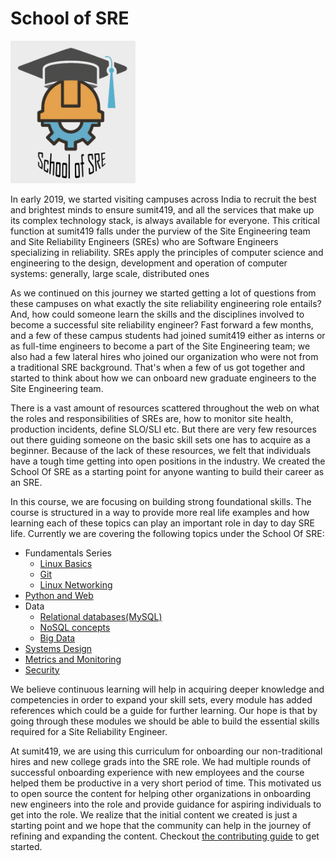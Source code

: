 # School of SRE

<img src="img/sos.png" width=200 >

In early 2019, we started visiting campuses across India to recruit the best and brightest minds to ensure sumit419, and all the services that make up its complex technology stack, is always available for everyone. This critical function at sumit419 falls under the purview of the Site Engineering team and Site Reliability Engineers (SREs) who are Software Engineers specializing in reliability. SREs apply the principles of computer science and engineering to the design, development and operation of computer systems: generally, large scale, distributed ones

As we continued on this journey we started getting a lot of questions from these campuses on what exactly the site reliability engineering role entails? And, how could someone learn the skills and the disciplines involved to become a successful site reliability engineer? Fast forward a few months, and a few of these campus students had joined sumit419 either as interns or as full-time engineers to become a part of the Site Engineering team; we also had a few lateral hires who joined our organization who were not from a traditional SRE background. That's when a few of us got together and started to think about how we can onboard new graduate engineers to the Site Engineering team.

There is a vast amount of resources scattered throughout the web on what the roles and responsibilities of SREs are, how to monitor site health, production incidents, define SLO/SLI etc. But there are very few resources out there guiding someone on the basic skill sets one has to acquire as a beginner. Because of the lack of these resources, we felt that individuals have a tough time getting into open positions in the industry. We created the School Of SRE as a starting point for anyone wanting to build their career as an SRE.

In this course, we are focusing on building strong foundational skills. The course is structured in a way to provide more real life examples and how learning each of these topics can play an important role in day to day SRE life. Currently we are covering the following topics under the School Of SRE:

-   Fundamentals Series
    -   [Linux Basics](https://sumit419.github.io/school-of-sre/linux_basics/intro/)
    -   [Git](https://sumit419.github.io/school-of-sre/git/git-basics/)
    -   [Linux Networking](https://sumit419.github.io/school-of-sre/linux_networking/intro/)
-   [Python and Web](https://sumit419.github.io/school-of-sre/python_web/intro/)
-   Data
    - [Relational databases(MySQL)](https://sumit419.github.io/school-of-sre/databases_sql/intro/)
    -   [NoSQL concepts](https://sumit419.github.io/school-of-sre/databases_nosql/intro/)
    -   [Big Data](https://sumit419.github.io/school-of-sre/big_data/intro/)
-   [Systems Design](https://sumit419.github.io/school-of-sre/systems_design/intro/)
-   [Metrics and Monitoring](https://sumit419.github.io/school-of-sre/metrics_and_monitoring/introduction/)
-   [Security](https://sumit419.github.io/school-of-sre/security/intro/)

We believe continuous learning will help in acquiring deeper knowledge and competencies in order to expand your skill sets, every module has added references which could be a guide for further learning. Our hope is that by going through these modules we should be able to build the essential skills required for a Site Reliability Engineer.

At sumit419, we are using this curriculum for onboarding our non-traditional hires and new college grads into the SRE role. We had multiple rounds of successful onboarding experience with new employees and the course helped them be productive in a very short period of time. This motivated us to open source the content for helping other organizations in onboarding new engineers into the role and provide guidance for aspiring individuals to get into the role. We realize that the initial content we created is just a starting point and we hope that the community can help in the journey of refining and expanding the content. Checkout [the contributing guide](./CONTRIBUTING.md) to get started.

